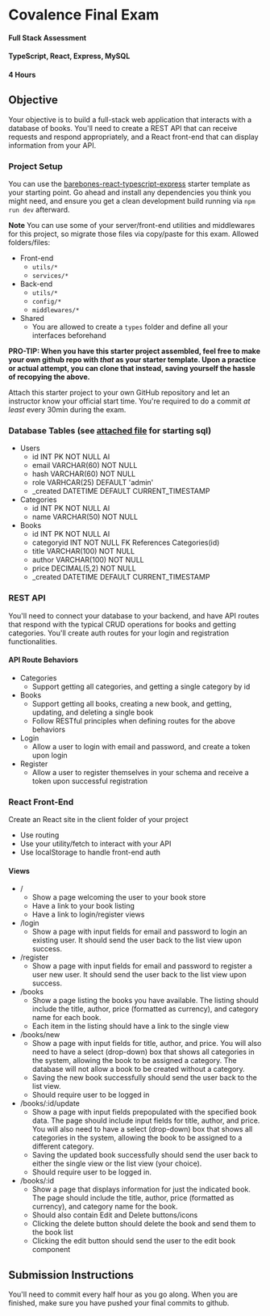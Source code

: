 # Covalence Final Exam
#### Full Stack Assessment
#### TypeScript, React, Express, MySQL
#### 4 Hours

## Objective
Your objective is to build a full-stack web application that interacts with a database of books.  You'll need to create a REST API that can receive requests and respond appropriately, and a React front-end that can display information from your API.

### Project Setup
You can use the [barebones-react-typescript-express](https://github.com/covalence-io/barebones-react-typescript-express) starter template as your starting point.  Go ahead and install any dependencies you think you might need, and ensure you get a clean development build running via `npm run dev` afterward.

**Note** You can use some of your server/front-end utilities and middlewares for this project, so migrate those files via copy/paste for this exam. Allowed folders/files:

 - Front-end
	 - `utils/*`
	 - `services/*`
- Back-end
	- `utils/*`
 	- `config/*` 	
	- `middlewares/*`
 - Shared
 	- You are allowed to create a `types` folder and define all your interfaces beforehand


**PRO-TIP: When you have this starter project assembled, feel free to make your own github repo with *that* as your starter template. Upon a practice or actual attempt, you can clone that instead, saving yourself the hassle of recopying the above.**

Attach this starter project to your own GitHub repository and let an instructor know your official start time.  You're required to do a commit *at least* every 30min during the exam.

### Database Tables (see [attached file](./bookstore-no-tokens.sql) for starting sql)
* Users
	* id INT PK NOT NULL AI
	* email VARCHAR(60) NOT NULL
	* hash VARCHAR(60) NOT NULL
	* role VARHCAR(25) DEFAULT 'admin'
	* _created DATETIME DEFAULT CURRENT_TIMESTAMP
* Categories
	* id INT PK NOT NULL AI
	* name VARCHAR(50) NOT NULL
* Books
	* id INT PK NOT NULL AI
	* categoryid INT NOT NULL FK References Categories(id)
	* title VARCHAR(100) NOT NULL
	* author VARCHAR(100) NOT NULL
	* price DECIMAL(5,2) NOT NULL
	* _created DATETIME DEFAULT CURRENT_TIMESTAMP


### REST API
You'll need to connect your database to your backend, and have API routes that respond with the typical CRUD operations for books and getting categories.  You'll create auth routes for your login and registration functionalities.

#### API Route Behaviors

* Categories
	* Support getting all categories, and getting a single category by id
* Books
	* Support getting all books, creating a new book, and getting, updating, and deleting a single book
	* Follow RESTful principles when defining routes for the above behaviors
* Login
	* Allow a user to login with email and password, and create a token upon login
* Register
	* Allow a user to register themselves in your schema and receive a token upon successful registration

### React Front-End

Create an React site in the client folder of your project
* Use routing
* Use your utility/fetch to interact with your API
* Use localStorage to handle front-end auth

#### Views
* /
	* Show a page welcoming the user to your book store
	* Have a link to your book listing
	* Have a link to login/register views
* /login
	* Show a page with input fields for email and password to login an existing user.  It should send the user back to the list view upon success.
* /register
	* Show a page with input fields for email and password to register a user new user.  It should send the user back to the list view upon success. 
* /books
	* Show a page listing the books you have available. The listing should include the title, author, price (formatted as currency), and category name for each book.
	* Each item in the listing should have a link to the single view
* /books/new
	* Show a page with input fields for title, author, and price. You will also need to have a select (drop-down) box that shows all categories in the system, allowing the book to be assigned a category. The database will not allow a book to be created without a category.
	* Saving the new book successfully should send the user back to the list view.
	* Should require user to be logged in
* /books/:id/update
	* Show a page with input fields prepopulated with the specified book data. The page should include input fields for title, author, and price. You will also need to have a select (drop-down) box that shows all categories in the system, allowing the book to be assigned to a different category.
	* Saving the updated book successfully should send the user back to either the single view or the list view (your choice).
	* Should require user to be logged in.
* /books/:id
	* Show a page that displays information for just the indicated book. The page should include the title, author, price (formatted as currency), and category name for the book.
	* Should also contain Edit and Delete buttons/icons
	* Clicking the delete button should delete the book and send them to the book list
	* Clicking the edit button should send the user to the edit book component

## Submission Instructions
You'll need to commit every half hour as you go along. When you are finished, make sure you have pushed your final commits to github.
